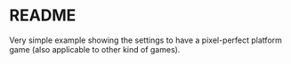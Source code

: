# README

Very simple example showing the settings to have a pixel-perfect platform game \(also applicable to other kind of games\).

